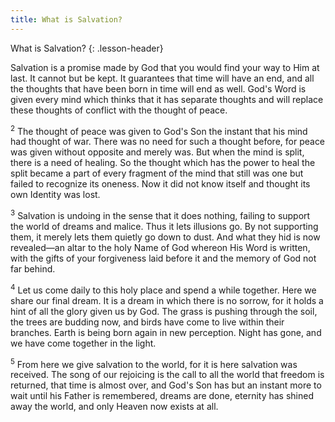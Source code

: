 ```yaml
---
title: What is Salvation?
---
```


What is Salvation?
{: .lesson-header}

Salvation is a promise made by God that you would find your way to Him
at last. It cannot but be kept. It guarantees that time will have an
end, and all the thoughts that have been born in time will end as well.
God's Word is given every mind which thinks that it has separate
thoughts and will replace these thoughts of conflict with the thought of
peace.

<sup>2</sup> The thought of peace was given to God's Son the instant
that his mind had thought of war. There was no need for such a thought
before, for peace was given without opposite and merely was. But when
the mind is split, there is a need of healing. So the thought which has
the power to heal the split became a part of every fragment of the mind
that still was one but failed to recognize its oneness. Now it did not
know itself and thought its own Identity was lost.

<sup>3</sup> Salvation is undoing in the sense that it does nothing,
failing to support the world of dreams and malice. Thus it lets
illusions go. By not supporting them, it merely lets them quietly go
down to dust. And what they hid is now revealed—an altar to the holy
Name of God whereon His Word is written, with the gifts of your
forgiveness laid before it and the memory of God not far behind.

<sup>4</sup> Let us come daily to this holy place and spend a while
together. Here we share our final dream. It is a dream in which there is
no sorrow, for it holds a hint of all the glory given us by God. The
grass is pushing through the soil, the trees are budding now, and birds
have come to live within their branches. Earth is being born again in
new perception. Night has gone, and we have come together in the light.

<sup>5</sup> From here we give salvation to the world, for it is here
salvation was received. The song of our rejoicing is the call to all the
world that freedom is returned, that time is almost over, and God's Son
has but an instant more to wait until his Father is remembered, dreams
are done, eternity has shined away the world, and only Heaven now exists
at all.

